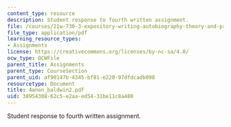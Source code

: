 ```yaml
---
content_type: resource
description: Student response to fourth written assignment.
file: /courses/21w-730-3-expository-writing-autobiography-theory-and-practice-spring-2001/3895430862c5e2aaed5431be11c8a480_4anon_baldwin2.pdf
file_type: application/pdf
learning_resource_types:
- Assignments
license: https://creativecommons.org/licenses/by-nc-sa/4.0/
ocw_type: OCWFile
parent_title: Assignments
parent_type: CourseSection
parent_uid: af90147b-4345-bf81-e220-97dfdcadb098
resourcetype: Document
title: 4anon_baldwin2.pdf
uid: 38954308-62c5-e2aa-ed54-31be11c8a480
---
```

Student response to fourth written assignment.